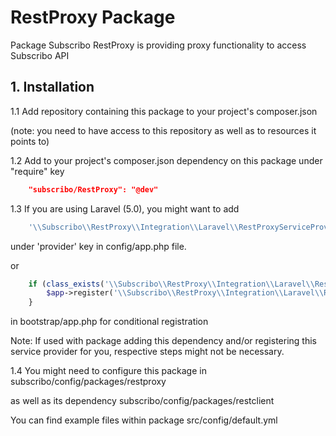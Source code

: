 # RestProxy Package

Package Subscribo RestProxy is providing proxy functionality to access Subscribo API

## 1. Installation

1.1 Add repository containing this package to your project's composer.json

(note: you need to have access to this repository as well as to resources it points to)

1.2 Add to your project's composer.json dependency on this package under "require" key

```json
    "subscribo/RestProxy": "@dev"
```

1.3 If you are using Laravel (5.0), you might want to add

```php
    '\\Subscribo\\RestProxy\\Integration\\Laravel\\RestProxyServiceProvider',
```

under 'provider' key in config/app.php file.

or

```php
    if (class_exists('\\Subscribo\\RestProxy\\Integration\\Laravel\\RestProxyServiceProvider')) {
        $app->register('\\Subscribo\\RestProxy\\Integration\\Laravel\\RestProxyServiceProvider');
    }
```

in bootstrap/app.php for conditional registration

Note: If used with package adding this dependency and/or registering this service provider for you, respective steps might not be necessary.

1.4 You might need to configure this package in subscribo/config/packages/restproxy

as well as its dependency subscribo/config/packages/restclient

You can find example files within package src/config/default.yml

